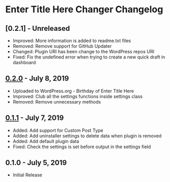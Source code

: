 # Enter Title Here Changer Changelog

## [0.2.1] - Unreleased
- Improved: More information is added to readme.txt files
- Removed: Remove support for GitHub Updater
- Changed: Plugin URI has been change to the WordPress repos URI
- Fixed: Fix the undefined error when trying to create a new quick draft in dashboard

## [0.2.0] - July 8, 2019
- Uploaded to WordPress.org - Birthday of Enter Title Here
- Improved: Club all the settings functions inside settings class
- Removed: Remove unnecessary methods

[0.2.0]: https://github.com/TremiDkhar/enter-title-here-changer/compare/0.1.1...0.2.0

## [0.1.1] - July 7, 2019
- Added: Add support for Custom Post Type
- Added: Add uninstaller settings to delete data when plugin is removed
- Added: Add default plugin data
- Fixed: Check the settings is set before output in the settings field

[0.1.1]: https://github.com/TremiDkhar/enter-title-here-changer/compare/0.1.0...0.1.1

## 0.1.0 - July 5, 2019
- Initial Release